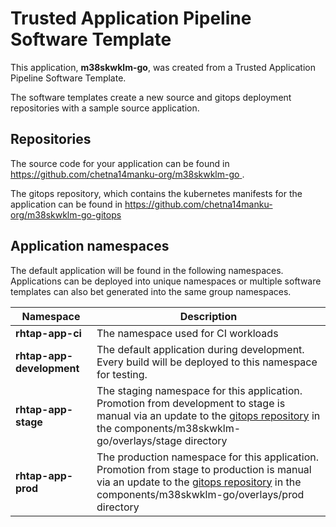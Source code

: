 # Trusted Application Pipeline Software Template

This application, **m38skwklm-go**, was created from a Trusted Application Pipeline Software Template.

The software templates create a new source and gitops deployment repositories with a sample source application. 

## Repositories

The source code for your application can be found in [https://github.com/chetna14manku-org/m38skwklm-go ](https://github.com/chetna14manku-org/m38skwklm-go ).
 
The gitops repository, which contains the kubernetes manifests for the application can be found in 
[https://github.com/chetna14manku-org/m38skwklm-go-gitops ](https://github.com/chetna14manku-org/m38skwklm-go-gitops ) 

## Application namespaces 

The default application will be found in the following namespaces. Applications can be deployed into unique namespaces or multiple software templates can also bet generated into the same group namespaces.  

|  Namespace   |  Description   |  
| -------- | -------- |
| **rhtap-app-ci** | The namespace used for CI workloads |
| **rhtap-app-development** | The default application during development. Every build will be deployed to this namespace for testing. |
| **rhtap-app-stage** | The staging namespace for this application. Promotion from development to stage is manual via an update to the [gitops repository](https://github.com/chetna14manku-org/m38skwklm-go-gitops ) in the components/m38skwklm-go/overlays/stage directory |
| **rhtap-app-prod** | The production namespace for this application. Promotion from stage to production is manual via an update to the [gitops repository](https://github.com/chetna14manku-org/m38skwklm-go-gitops ) in the components/m38skwklm-go/overlays/prod directory |